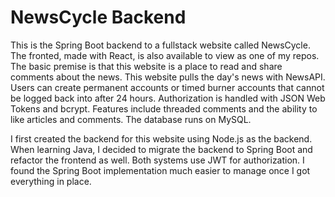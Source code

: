 # NewsCycle Backend

This is the Spring Boot backend to a fullstack website called NewsCycle. The fronted, made with React, is also available to view as one of my repos. The basic premise is that this website is a place to read and share comments about the news. This website pulls the day's news with NewsAPI. Users can create permanent accounts or timed burner accounts that cannot be logged back into after 24 hours. Authorization is handled with JSON Web Tokens and bcrypt. Features include threaded comments and the ability to like articles and comments. The database runs on MySQL.

I first created the backend for this website using Node.js as the backend. When learning Java, I decided to migrate the backend to Spring Boot and refactor the frontend as well. Both systems use JWT for authorization. I found the Spring Boot implementation much easier to manage once I got everything in place. 
